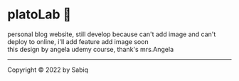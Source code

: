 # platoLab 🧪
personal blog website, still develop because can't add image and can't deploy to online, i'll add feature add image soon <br>
this design by angela udemy course, thank's mrs.Angela

* * *

Copyright © 2022 by Sabiq
